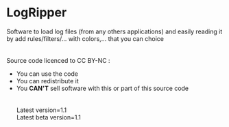 # LogRipper
Software to load log files (from any others applications) and easily reading it by add rules/filters/... with colors,... that you can choice
<br><br><br>
Source code licenced to CC BY-NC :
- You can use the code
- You can redistribute it
- You <b>CAN'T</b> sell software with this or part of this source code
<br><br><br>
Latest version=1.1<br>
Latest beta version=1.1
